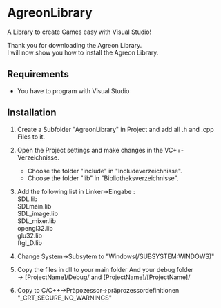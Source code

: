 AgreonLibrary
=============

A Library to create Games easy with Visual Studio!

Thank you for downloading the Agreon Library. <br>
I will now show you how to install the Agreon Library.

Requirements
-------------
  - You have to program with Visual Studio 

Installation
-------------

1. Create a Subfolder "AgreonLibrary" in Project and add all .h and .cpp Files to it.


2. Open the Project settings and make changes in the VC++-Verzeichnisse.
	+ Choose the folder "include" in "Includeverzeichnisse".
	+ Choose the folder "lib" in "Bibliotheksverzeichnisse".

3. Add the following list in Linker->Eingabe : <br>
	SDL.lib<br>
	SDLmain.lib<br>
	SDL_image.lib<br>
	SDL_mixer.lib<br>
	opengl32.lib<br>
	glu32.lib<br>
	ftgl_D.lib<br>

4. 	Change System->Subsytem to "Windows(/SUBSYSTEM:WINDOWS)"

5. Copy the files in dll to your main folder And your debug folder <br>
  -> [ProjectName]/Debug/ and [ProjectName]/[ProjectName]/

6. Copy to C/C++->Präpozessor->präprozessordefinitionen "_CRT_SECURE_NO_WARNINGS"
